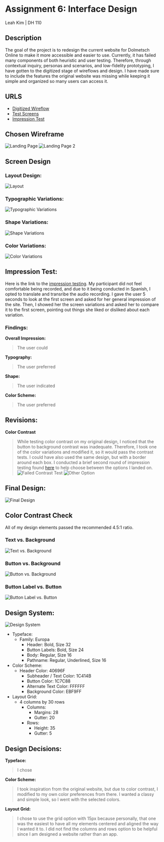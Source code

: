 # Assignment 6: Interface Design
Leah Kim | DH 110 

## Description 
The goal of the project is to redesign the current website for Dolmetsch Online to make it more accessible and easier to use. Currently, it has failed many components of both heuristic and user testing. Therefore, through contextual inquiry, personas and scenarios, and low-fidelity prototyping, I have gotten to the digitized stage of wireflows and design. I have made sure to include the features the original website was missing while keeping it simple and organized so many users can access it.

## URLS
* [Digitized Wireflow]()
* [Test Screens](https://www.figma.com/file/gRPsoX1IyXzslvBWcAFNdP/DH110-A06?node-id=0%3A1)
* [Impression Test]()

## Chosen Wireframe
![Landing Page](chosenwireframe.png)
![Landing Page 2](original.png)

## Screen Design

### Layout Design:
![Layout](layout.png)

### Typographic Variations:
![Typographic Variations](type.png)

### Shape Variations:
![Shape Variations](shape.png)

### Color Variations:
![Color Variations](color.png)

## Impression Test:
Here is the link to the [impression testing](). My participant did not feel comfortable being recorded, and due to it being conducted in Spanish, I opted to translate and transribe the audio recording. I gave the user 5 seconds to look at the first screen and asked for her general impression of the site. Then, I showed her the screen variations and asked her to compare it to the first screen, pointing out things she liked or disliked about each variation.

### Findings:
**Overall Impression:**
> The user could 

**Typography:**
> The user preferred 

**Shape:**
> The user indicated 

**Color Scheme:**
> The user preferred

## Revisions:
**Color Contrast**
> While testing color contrast on my original design, I noticed that the button to background contrast was inadequate. Therefore, I took one of the color variations and modified it, so it would pass the contrast tests. I could have also used the same design, but with a border around each box.
> I conducted a brief second round of impression testing found [here]() to help choose between the options I landed on.
![Failed Contrast Test](fail.png)
![Other Option](other.png)

## Final Design:
![Final Design](final.png)

## Color Contrast Check
All of my design elements passed the recommended 4.5:1 ratio.

### Text vs. Background
![Text vs. Background](textback.png)
### Button vs. Background
![Button vs. Background](btnback.png)
### Button Label vs. Button
![Button Label vs. Button](btn.png)


## Design System:
![Design System](design.png)
* Typeface:
  * Family: Europa
    * Header: Bold, Size 32
    * Button Labels: Bold, Size 24
    * Body: Regular, Size 16
    * Pathname: Regular, Underlined, Size 16
* Color Scheme:
  * Header Color: 40696F
    * Subheader / Text Color: 1C414B
    * Button Color: 1C7C88
    * Alternate Text Color: FFFFFF
    * Background Color: EBF9FF 
* Layout Grid:
  * 4 columns by 30 rows
    * Columns: 
        * Margins: 28
        * Gutter: 20
    * Rows:
        * Height: 35
        * Gutter: 5

## Design Decisions:
**Typeface:**
> I chose 

**Color Scheme:** 
> I took inspiration from the original website, but due to color contrast, I modified to my own color preferences from there. I wanted a classy and simple look, so I went with the selected colors.

**Layout Grid:**
> I chose to use the grid option with 15px because personally, that one was the easiest to have all my elements centered and aligned the way I wanted it to. I did not find the columns and rows option to be helpful since I am designed a website rather than an app.



